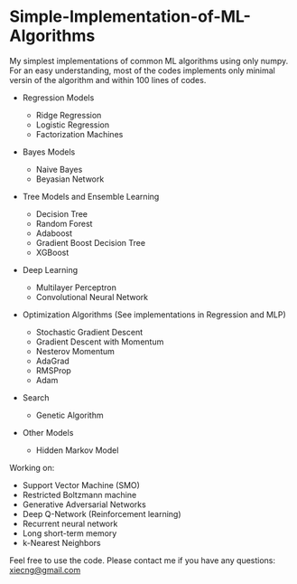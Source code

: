 # Simple-Implementation-of-ML-Algorithms
My simplest implementations of common ML algorithms using only numpy.
For an easy understanding, most of the codes implements only minimal versin of the algorithm and within 100 lines of codes.

* Regression Models
    * Ridge Regression
    * Logistic Regression
    * Factorization Machines

* Bayes Models
    * Naive Bayes
    * Beyasian Network

* Tree Models and Ensemble Learning
    * Decision Tree
    * Random Forest
    * Adaboost
    * Gradient Boost Decision Tree
    * XGBoost

* Deep Learning
    * Multilayer Perceptron
    * Convolutional Neural Network

* Optimization Algorithms (See implementations in Regression and MLP)
	* Stochastic Gradient Descent
	* Gradient Descent with Momentum
	* Nesterov Momentum
	* AdaGrad
	* RMSProp
	* Adam

* Search
    * Genetic Algorithm

* Other Models
    * Hidden Markov Model

Working on:
* Support Vector Machine (SMO)
* Restricted Boltzmann machine
* Generative Adversarial Networks
* Deep Q-Network (Reinforcement learning)
* Recurrent neural network
* Long short-term memory
* k-Nearest Neighbors

Feel free to use the code. Please contact me if you have any questions: xiecng@gmail.com